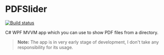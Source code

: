 # PDFSlider
[![Build status](https://ci.appveyor.com/api/projects/status/d1abvk78yehdowod?svg=true)](https://ci.appveyor.com/project/Madpixel6/pdfslider)

C# WPF MVVM app which you can use to show PDF files from a directory.
> **Note:** The app is in very early stage of development, I don't take any responsibility for its usage.
